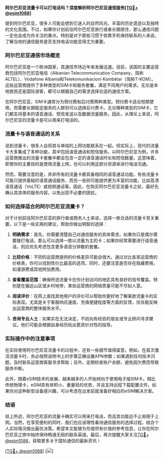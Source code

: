 **阿尔巴尼亚流量卡可以打电话吗？深度解析阿尔巴尼亚通信服务[[TG💪+ @esim1088](https://t.me/s/esim1088)]**

提到阿尔巴尼亚，很多人可能会想到它迷人的自然风光、丰富的历史遗迹以及独特的文化氛围。不过，如果你计划前往阿尔巴尼亚旅行或者长期居住，那么通信问题一定也会成为你关注的重点。特别是对于那些习惯于依靠手机保持联系的人来说，了解当地的通信服务是否支持电话功能显得尤为重要。

### 阿尔巴尼亚通信市场概览

阿尔巴尼亚是一个欧洲国家，其通信市场近年来发展迅速。目前，该国的主要运营商包括阿尔巴尼亚电信（Albanian Telecommunication Company，简称ALTEL）、Vodafone Albania和Telekomunikacioni Kombëtar（简称T-KOM）。这些运营商提供了多种类型的SIM卡和服务套餐，满足不同用户的需求。无论是本地居民还是国际游客，都可以根据自己的需求选择合适的通信方案。

在阿尔巴尼亚，SIM卡通常分为预付费和后付费两种类型。预付费卡适合短期使用，而需要长期稳定服务的人群则可以选择后付费卡。无论哪种类型的SIM卡，它们都支持基本的语音通话、短信发送以及数据流量服务。因此，从理论上来说，阿尔巴尼亚的流量卡是可以用来打电话的。

### 流量卡与语音通话的关系

说到流量卡，很多人会将其与单纯的上网功能联系在一起。但实际上，现代的流量卡大多集成了多种功能，其中包括语音通话和短信服务。以阿尔巴尼亚为例，许多运营商推出的流量卡套餐中都会包含一定的语音通话时长和短信数量。这意味着，即使你的主要目的是使用流量上网，也可以利用这部分资源来进行电话沟通。

然而，需要注意的是，并非所有的流量卡都具备相同的语音通话功能。有些流量卡可能只提供基础的语音通话服务，而另一些则可能提供更为丰富的功能，比如高清语音通话（VoLTE）或视频通话等。因此，在购买阿尔巴尼亚流量卡之前，最好先确认其具体的服务内容，以免出现不必要的困扰。

### 如何选择适合的阿尔巴尼亚流量卡？

对于计划前往阿尔巴尼亚的旅行者或商务人士来说，选择一款合适的流量卡至关重要。以下是一些实用的建议，帮助你做出明智的选择：

1. **明确需求**：首先，你需要清楚自己对通信服务的具体需求。如果你只是偶尔需要拨打电话，那么可以选择一款以流量为主的卡；如果你经常需要进行语音通话，则应优先考虑包含更多语音分钟数的套餐。
   
2. **比较价格**：不同的运营商提供的价格差异可能会很大。通过对比各家运营商的价格表，你可以找到性价比最高的选项。同时，还要注意是否存在隐藏费用，如漫游费或其他附加费用。

3. **查看覆盖范围**：确保所选流量卡在你计划访问的地区具有良好的信号覆盖。特别是在偏远山区或乡村地带，某些运营商的网络质量可能不尽如人意。

4. **阅读评价**：在网上查找其他用户的评价可以帮助你更好地了解某款流量卡的实际表现。尤其是关于客服响应速度、充值便捷程度等方面的反馈，往往能反映出运营商的整体服务水平。

5. **咨询专业人士**：如果实在无法决定，不妨向有经验的朋友或专业顾问寻求建议。他们可能会根据自身经历给出更具针对性的指导。

### 实际操作中的注意事项

在实际使用阿尔巴尼亚流量卡的过程中，还有一些细节值得留意。例如，在首次激活流量卡时，务必按照说明书上的步骤正确设置APN参数；如果遇到任何技术问题，及时联系运营商客服寻求帮助；另外，定期检查账户余额，避免因欠费而导致服务中断。

此外，随着eSIM技术的发展，越来越多的人开始倾向于使用电子版SIM卡。相比传统物理卡，eSIM具有体积小、重量轻的优势，并且支持远程下载配置文件。如果你对这种新型设备感兴趣，可以考虑在出发前就准备好相应的eSIM解决方案。

### 结语

综上所述，阿尔巴尼亚的流量卡确实可以用来打电话，而且其功能远不止局限于上网。当然，在享受便利的同时，我们也应该理性看待通信服务的选择过程，结合个人实际情况做出最优决策。希望本文能够为你提供有价值的参考信息，让你在阿尔巴尼亚之旅中始终保持畅通无阻的联系渠道。最后，再次提醒大家关注[TG💪+ @esim1088](https://t.me/s/esim1088)，获取更多关于国际通信的最新资讯！

[[TG💪+ @esim1088](https://t.me/s/esim1088)] [![](https://i.postimg.cc/4NQfJmqS/Snipaste-2025-05-13-00-14-12.png)]